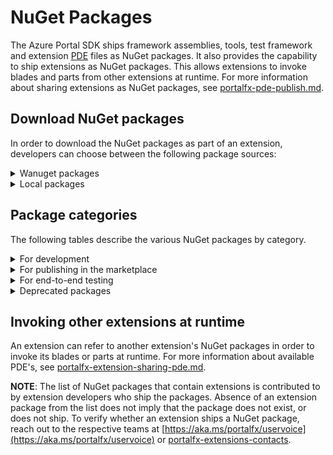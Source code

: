 <a name="nuget-packages"></a>
# NuGet Packages

The Azure Portal SDK ships framework assemblies, tools, test framework and extension [PDE](Portalfx-extensions-onboarding-glossary.md) files as NuGet packages. It also provides the capability to ship extensions as NuGet packages. This allows extensions to invoke blades and parts from other extensions at runtime. For more information about sharing  extensions as NuGet packages, see [portalfx-pde-publish.md](portalfx-pde-publish.md).

<a name="nuget-packages-download-nuget-packages"></a>
## Download NuGet packages

In order to download the NuGet packages as part of an extension, developers can choose between the following package sources:

<details>
<summary>Wanuget packages</summary>

*  CoreXT extensions

   Ensure that [http://wanuget/Official](http://wanuget/Official) is included as a package source in the CoreXT configuration file that is located at `<repoPath>\.config\corext.config`, where `<repoPath>`, without the angle brackets, is the path to the extension repository on the development computer. The code to include the package source is as follows.

    ```xml
    <repo name="Official"
     uri="https://msazure.pkgs.visualstudio.com/DefaultCollection/_apis/packaging/Official/nuget/index.json"
     fallback="http://wanuget/Official/nuget" 
     />
    ```

   **NOTE**: This is the recommended approach for [first-party extensions](portalfx-extensions-onboarding-glossary.md). 

* Non-CoreXT extensions

    Ensure that [http://wanuget/Official](http://wanuget/Official) is added to the package source.
</details>
<details><summary>Local packages</summary>

External partners can download and install the NuGet packages when they install and use **Visual Studio 2015**. For more information, see [portalfx-extensions-developerInit-procedure.md](portalfx-extensions-developerInit-procedure.md). The packages that are installed are located in the `C:\Program Files (x86)\Microsoft SDKs\PortalSDK\Packages` directory.

**NOTE**: This is the recommended approach for [third-party extensions](portalfx-extensions-onboarding-glossary.md).
</details>

<a name="nuget-packages-package-categories"></a>
## Package categories

The following tables describe the various NuGet packages by category.
<details>
<summary>For development</summary>

After installation, NuGet packages that are used for development are listed in the `NuGet Package Manager` tool in the **Visual Studio** project for the extension that is being built.
   
| Package | Purpose | 
| ------- | ------- |
| Microsoft.Portal.Framework | Contains framework assemblies Microsoft.Portal.Azure.dll, Microsoft.Portal.Core.dll,Microsoft.Portal.Framework.dll, Microsoft.WindowsAzure.ServiceRuntime.dll and WindowsAzureEventSource.dll.  |
| Microsoft.Portal.Security.AadCore | Contains AAD module used for auth Microsoft.Portal.AadCore.dll | 
| Microsoft.Portal.TypeMetadata  | Contains both runtime and compile time components that drive reflection-style features for the Azure Portal SDK.  This includes the compile time generation of C# model interfaces into TypeScript interfaces, and the injection of type information into the portal at runtime. | 
| Microsoft.Portal.Tools | Contains PDC, Target files (.target) , [Definition files](portalfx-extensions-onboarding-glossary.md) and TypeScript 2.0.3 compiler. | 
| Microsoft.Portal.Tools.ContentUnbundler | Contains the tool that packages an extension UI into a zip file which can be served by the hosting service. | 
</details>
<details>

<summary>For publishing in the marketplace</summary>

| Package | Purpose | 
| ------- | ------- |
| Microsoft.Azure.Gallery.AzureGalleryUtility | Contains tools to package, upload and update gallery items in the Azure Portal marketplace. | 
</details>
<details>

<summary>For end-to-end testing</summary>

| Package | Purpose | 
| ------- | ------- |
| Microsoft.Portal.TestFramework | Allows use of UI-based test cases with **Selenium** and **Visual Studio**. For more information about using the test framework, see [portalfx-testing-ui-test-cases.md](portalfx-testing-ui-test-cases.md). | 
</details>
<details>

<summary>Deprecated packages</summary>

The following NuGet packages have been deprecated. Do not use these packages when building new extensions. If the packages were used in local development, please reach out to [IbizaFxPM@microsoft.com](mailto:IbizaFxPM@microsoft.com) for assistance with migration to sideloading.

| Package | Purpose | 
| ------- | ------- |
| Microsoft.Portal.Azure.Website | Contains the Authenticated Developer Portal Website with Hubs and Billing Extensions. | 
| Microsoft.Portal.Azure.WebsiteNoAuth | Contains the Unauthenticated Developer Portal Website. | 
</details>

<a name="nuget-packages-invoking-other-extensions-at-runtime"></a>
## Invoking other extensions at runtime

An extension can refer to another extension's NuGet packages in order to invoke its blades or parts at runtime. For more information about available PDE's, see [portalfx-extension-sharing-pde.md](portalfx-extension-sharing-pde.md).

**NOTE**: The list of NuGet packages that contain extensions is contributed to by extension developers who ship the packages. Absence of an extension package from the list does not imply that the package does not exist, or does not ship. To verify whether an extension ships a NuGet package, reach out to the respective teams at  [https://aka.ms/portalfx/uservoice](https://aka.ms/portalfx/uservoice)  or [portalfx-extensions-contacts](portalfx-extensions-contacts).
<!-- TODO:  Determine whether this should be the Uservoice link. -->